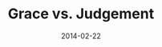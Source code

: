 ---
layout: message
category: message
series: "Heavyweights 2"
title: "Grace vs. Judgement"
date: 2014-02-22
audio-description: "Do you have to be anti-gay to go to church?"
audio: "http://www.crossroads.net/players/media/hq/heavyweights2_wk3.mp3"
audio-title: "Grace vs. Judgment"
audio-duration: "57&#58;06"
program-description: "Program WK3 - Heavyweights 2"
program: "http://www.crossroads.net/players/media/hq/02_22-23_14Program_LO.pdf"
program-title: "Grace vs. Judgment"
video-description: "Do you have to be anti-gay to go to church?"
video-title: "Grace vs. Judgment"
video: "https://s3.amazonaws.com/crossroadsvideomessages/heavyweights2_wk3.mp4"
video-poster: "https://www.crossroads.net/uploadedfiles/heavyweights2_wk3_still.jpg"
---